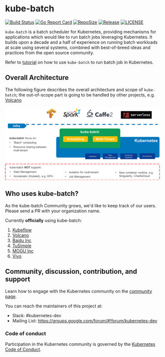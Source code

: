 # kube-batch


[![Build Status](https://travis-ci.org/kubernetes-sigs/kube-batch.svg?branch=master)](https://travis-ci.org/kubernetes-sigs/kube-batch)
[![Go Report Card](https://goreportcard.com/badge/github.com/kubernetes-sigs/kube-batch)](https://goreportcard.com/report/github.com/kubernetes-sigs/kube-batch)
[![RepoSize](https://img.shields.io/github/repo-size/kubernetes-sigs/kube-batch.svg)](https://github.com/kubernetes-sigs/kube-batch)
[![Release](https://img.shields.io/github/release/kubernetes-sigs/kube-batch.svg)](https://github.com/kubernetes-sigs/kube-batch/releases)
[![LICENSE](https://img.shields.io/github/license/kubernetes-sigs/kube-batch.svg)](https://github.com/kubernetes-sigs/kube-batch/blob/master/LICENSE)

`kube-batch` is a batch scheduler for Kubernetes, providing mechanisms for applications which would like to run batch jobs leveraging Kubernetes. It builds upon a decade and a half of experience on running batch workloads at scale using several systems, combined with best-of-breed ideas and practices from the open source community.

Refer to [tutorial](doc/usage/tutorial.md) on how to use `kube-batch` to run batch job in Kubernetes.

## Overall Architecture

The following figure describes the overall architecture and scope of `kube-batch`; the out-of-scope part is going to be handled by other projects, e.g. [Volcano](http://github.com/volcano-sh/volcano)

![kube-batch](doc/images/kube-batch.png)

## Who uses kube-batch?

As the kube-batch Community grows, we'd like to keep track of our users. Please send a PR with your organization name.

Currently **officially** using kube-batch:

1. [Kubeflow](https://www.kubeflow.org)
1. [Volcano](https://github.com/volcano-sh/volcano)
1. [Baidu Inc](http://www.baidu.com)
1. [TuSimple](https://www.tusimple.com)
1. [MOGU Inc](https://www.mogujie.com)
1. [Vivo](https://www.vivo.com)

## Community, discussion, contribution, and support

Learn how to engage with the Kubernetes community on the [community page](http://kubernetes.io/community/).

You can reach the maintainers of this project at:

- Slack: #kubernetes-dev
- Mailing List: https://groups.google.com/forum/#!forum/kubernetes-dev

### Code of conduct

Participation in the Kubernetes community is governed by the [Kubernetes Code of Conduct](code-of-conduct.md).
